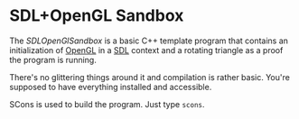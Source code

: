 SDL+OpenGL Sandbox
==================

The *SDLOpenGlSandbox* is a basic C++ template program that contains an initialization of [OpenGL](http://www.opengl.org/) in a [SDL](http://www.libsdl.org/) context and a rotating triangle as a proof the program is running.

There's no glittering things around it and compilation is rather basic. You're supposed to have everything installed and accessible.

SCons is used to build the program. Just type `scons`.


